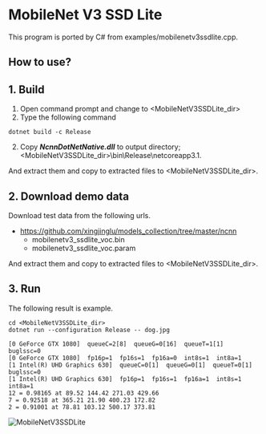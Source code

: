 ﻿# MobileNet V3 SSD Lite
  
This program is ported by C# from examples/mobilenetv3ssdlite.cpp. 
 
## How to use? 
 
## 1. Build 
 
1. Open command prompt and change to &lt;MobileNetV3SSDLite_dir&gt; 
1. Type the following command 
```` 
dotnet build -c Release 
```` 
2. Copy ***NcnnDotNetNative.dll*** to output directory; &lt;MobileNetV3SSDLite_dir&gt;\bin\Release\netcoreapp3.1. 
 
And extract them and copy to extracted files to &lt;MobileNetV3SSDLite_dir&gt;. 

## 2. Download demo data

Download test data from the following urls.

- https://github.com/xingjinglu/models_collection/tree/master/ncnn
  - mobilenetv3_ssdlite_voc.bin
  - mobilenetv3_ssdlite_voc.param

And extract them and copy to extracted files to &lt;MobileNetV3SSDLite_dir&gt;.
 
## 3. Run 
 
The following result is example. 
 
```` 
cd <MobileNetV3SSDLite_dir> 
dotnet run --configuration Release -- dog.jpg

[0 GeForce GTX 1080]  queueC=2[8]  queueG=0[16]  queueT=1[1]  buglssc=0
[0 GeForce GTX 1080]  fp16p=1  fp16s=1  fp16a=0  int8s=1  int8a=1
[1 Intel(R) UHD Graphics 630]  queueC=0[1]  queueG=0[1]  queueT=0[1]  buglssc=0
[1 Intel(R) UHD Graphics 630]  fp16p=1  fp16s=1  fp16a=1  int8s=1  int8a=1
12 = 0.98165 at 89.52 144.42 271.03 429.66
7 = 0.92518 at 365.21 21.90 400.23 172.82
2 = 0.91001 at 78.81 103.12 500.17 373.81
````

![MobileNetV3SSDLite](images/image.png "MobileNetV3SSDLite")